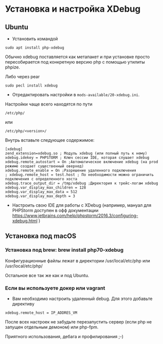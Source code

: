 # Установка и настройка XDebug

## Ubuntu
* Установить командой

```
sudo apt install php-xdebug
```

Обычно хdebug поставляется как метапакет и при установке просто пересобирается под конкретную версию php с помощью утилиты phpize.

Либо через pear

```
sudo pecl install xdebug
```

* Отредактировать настройки в  `mods-available/20-xdebug.ini`. 

Настройки чаще всего находятся по пути 

`/etc/php/` 

или 

`/etc/php/<version>/`

Внутрь вставьте следующее содержимое:
 
```
[xdebug]
zend_extension=xdebug.so ; Модуль xdebug (или полный путь к нему)
xdebug.idekey = PHPSTORM ; Ключ сессии IDE, которая слушает xdebug
xdebug.remote_autostart = On ;Автоматическое включение xdebug (на prod режиме создает существенный оверхед)
xdebug.remote_enable = On ;Разрешение удаленного подключения
; xdebug.remote_host = test.host ; По необходимости можно ограничить подключения с определенного хоста
xdebug.trace_output_dir = /tmp/xdebug ;Директория к трейс-логам xdebug
xdebug.var_display_max_children = 128
xdebug.var_display_max_data = 512
xdebug.var_display_max_depth = 3
```

* Настроить свою IDE для работы с XDebug (например, мануал для PHPStorm доступен в офф документации https://www.jetbrains.com/help/phpstorm/2016.3/configuring-xdebug.html )

## Установка под macOS

### Установка под brew: brew install php70-xdebug

Конфигурационные файлы лежат в директории /usr/local/etc/php или /usr/local/etc/php/<version>

Остальное все так же как и под Ubuntu.

### Если вы используете докер или vagrant
 
 * Вам необходимо настроить удаленный debug. Для этого добавьте директиву

```
xdebug.remote_host = IP_ADDRES_VM
```

После всех настроек не забудьте перезапустить сервер (если php не запущен отдельным демоном) или php-fpm.

Приятного использования, дебага и профилирования ;-)
